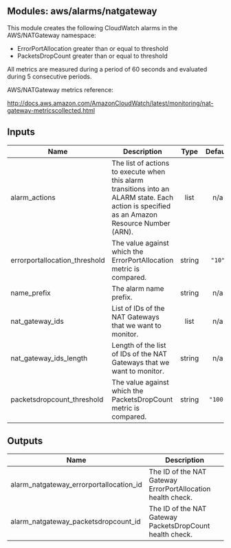 ## Modules: aws/alarms/natgateway

This module creates the following CloudWatch alarms in the
AWS/NATGateway namespace:

  - ErrorPortAllocation greater than or equal to threshold
  - PacketsDropCount greater than or equal to threshold

All metrics are measured during a period of 60 seconds and evaluated
during 5 consecutive periods.

AWS/NATGateway metrics reference:

http://docs.aws.amazon.com/AmazonCloudWatch/latest/monitoring/nat-gateway-metricscollected.html

## Inputs

| Name | Description | Type | Default | Required |
|------|-------------|:----:|:-----:|:-----:|
| alarm\_actions | The list of actions to execute when this alarm transitions into an ALARM state. Each action is specified as an Amazon Resource Number (ARN). | list | n/a | yes |
| errorportallocation\_threshold | The value against which the ErrorPortAllocation metric is compared. | string | `"10"` | no |
| name\_prefix | The alarm name prefix. | string | n/a | yes |
| nat\_gateway\_ids | List of IDs of the NAT Gateways that we want to monitor. | list | n/a | yes |
| nat\_gateway\_ids\_length | Length of the list of IDs of the NAT Gateways that we want to monitor. | string | n/a | yes |
| packetsdropcount\_threshold | The value against which the PacketsDropCount metric is compared. | string | `"100"` | no |

## Outputs

| Name | Description |
|------|-------------|
| alarm\_natgateway\_errorportallocation\_id | The ID of the NAT Gateway ErrorPortAllocation health check. |
| alarm\_natgateway\_packetsdropcount\_id | The ID of the NAT Gateway PacketsDropCount health check. |

